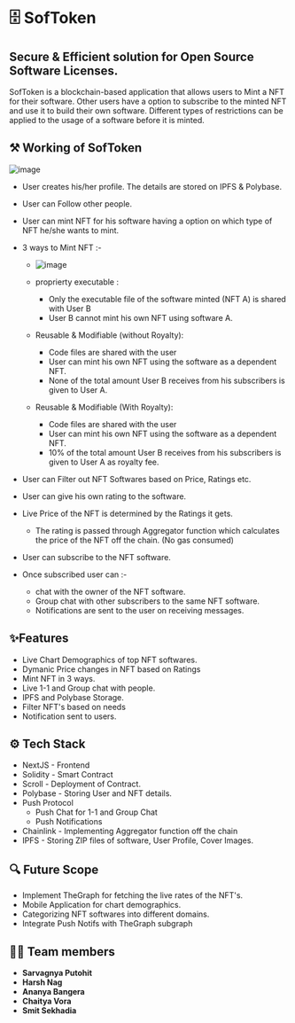 # 🗄️ SofToken
## Secure & Efficient solution for Open Source Software Licenses.
SofToken is a blockchain-based application that allows users to Mint a NFT for their software. Other users have a option to subscribe to the minted NFT and use it to build their own software. Different types of restrictions can be applied to the usage of a software before it is minted.





## ⚒️ Working of SofToken


![image](https://user-images.githubusercontent.com/90528630/227760576-8d4c072e-28e3-4e31-86de-4bb7329d6cdf.png)

- User creates his/her profile. The details are stored on IPFS & Polybase.
- User can Follow other people.
- User can mint NFT for his software having a option on which type of NFT he/she wants to mint.
- 3 ways to Mint NFT :-

    - ![image](https://user-images.githubusercontent.com/90528630/227760594-4ecbd8d5-dd14-4b2d-a8fd-388e6fdc3eaa.png)

    - proprierty executable : 
        - Only the executable file of the software minted (NFT A) is shared with User B
        - User B cannot mint his own NFT using software A.
     
    - Reusable & Modifiable (without Royalty):
        - Code files are shared with the user
        - User can mint his own NFT using the software as a dependent NFT.
        - None of the total amount User B receives from his subscribers is given to User A.

    - Reusable & Modifiable (With Royalty):
        - Code files are shared with the user
        - User can mint his own NFT using the software as a dependent NFT.
        - 10% of the total amount User B receives from his subscribers is given to User A as royalty fee.
- User can Filter out NFT Softwares based on Price, Ratings etc.
- User can give his own rating to the software.
- Live Price of the NFT is determined by the Ratings it gets.
    - The rating is passed through Aggregator function which calculates the price of the NFT off the chain. (No gas consumed)
- User can subscribe to the NFT software.
- Once subscribed user can :-
    - chat with the owner of the NFT software.
    - Group chat with other subscribers to the same NFT software.
    - Notifications are sent to the user on receiving messages.



## ✨Features
- Live Chart Demographics of top NFT softwares.
- Dymanic Price changes in NFT based on Ratings
- Mint NFT in 3 ways.
- Live 1-1 and Group chat with people.
- IPFS and Polybase Storage.
- Filter NFT's based on needs
- Notification sent to users.

## ⚙️ Tech Stack
- NextJS - Frontend
- Solidity - Smart Contract
- Scroll - Deployment of Contract.
- Polybase - Storing User and NFT details.
- Push Protocol 
    - Push Chat for 1-1 and Group Chat
    - Push Notifications
- Chainlink - Implementing Aggregator function off the chain
- IPFS - Storing ZIP files of software, User Profile, Cover Images.

## 🔍 Future Scope
- Implement TheGraph for fetching the live rates of the NFT's.
- Mobile Application for chart demographics.
- Categorizing NFT softwares into different domains.
- Integrate Push Notifs with TheGraph subgraph


## 👩‍💻 Team members

- **Sarvagnya Putohit**
- **Harsh Nag**
- **Ananya Bangera**
- **Chaitya Vora**
- **Smit Sekhadia**
